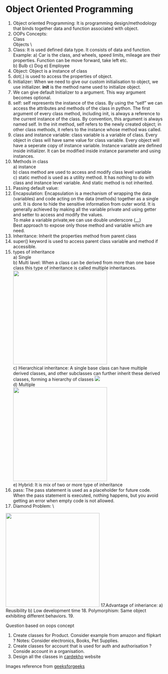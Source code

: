 # Object Oriented Programming

1. Object oriented Programming: It is programming design/methodology that binds together data and function associated 
 with object.
2. OOPs Concepts: \
    Class \
    Objects \
3. Class: It is used defined data type. It consists of data and function. 
   Example: a) Car is the class, and wheels, speed limits, mileage are their properties. Function can be move forward, take 
   left etc. \
   b) Bulb  c) Dog  e) Employee
4. Object: Object is a instance of class 
5. dot(.) is used to access the properties of object.
5. Initializer: When we need to give our custom initialisation to object, we use initializer. __init__ is the method name 
   used to initialize object. 
6. We can give default Initializer to a argument. This way argument becomes optional. 
7. self: self represents the instance of the class. By using the “self”  we can access the attributes and 
    methods of the class in python. The first argument of every class method, including init, is always 
    a reference to the current instance of the class.  By convention, this argument is always named self. 
    In the init method, self refers to the newly created object; in other class methods, 
    it refers to the instance whose method was called.
8. class and instance variable: class variable is a variable of class. Every object in class will have same value for class 
   variable. Every object will have a seperate copy of instance variable. Instance variable are defined inside initializer. 
   It can be modified  inside instance parameter and using instances. 
9. Methods in class \
   a) instance \
   b) class method are used to access and modify class level variable \
   c) static method is used as a utility method. It has nothing to do with class and instance level variable. And static method
     is not inherited. 
10. Passing default value: 
11. Encapsulation: Encapsulation is a mechanism of wrapping the data (variables) and code acting on the data (methods)
     together as a single unit. It is done to hide the sensitive information from outer world. It is generally achieved 
     by making all the variable private and using getter and setter to access and modify the values. \
     To make a variable private,we can use double underscore (__) \
     Best approach to expose only those method and variable which are need.
12. Inheritance: Inherit the properties method from parent class 
13. super() keyword is used to access parent class variable and method if accessible. 
14. types of inheritance \
    a) Single \
    b) Multi lavel: When a class can be derived from more than one base class this type of inheritance is called multiple inheritances. \
        <img height="300" src="https://media.geeksforgeeks.org/wp-content/uploads/20200108144705/Multilevel-inheritance1.png" width="300"/>\
    c) Hierarchical inheritance: A single base class can have multiple derived classes, and other subclasses can further inherit these derived classes, forming a hierarchy of classes ![](https://www.simplilearn.com/ice9/free_resources_article_thumb/Hierarchical_Inheritance_In_C_P_P_Chart.png) \
    d) Multiple \
       <img height="300" src="https://media.geeksforgeeks.org/wp-content/uploads/20191222084630/multipleinh.png" width="300"/> \
    e) Hybrid: It is mix of two or more type of inheritance
15. pass: The pass statement is used as a placeholder for future code. When the pass statement is executed, nothing happens, but you avoid getting an error when empty code is not allowed.
16. Diamond Problem: \
   <img height="300" src="https://media.geeksforgeeks.org/wp-content/uploads/20191222084637/Diamond1.png" width="300"/>
17.Advantage of inheriance: a) Reusibility b) Low development time 
18. Polymorphism: Same object exhibiting different behaviors. 
19. 


Question based on oops concept
1. Create classes for Product. Consider example from amazon and flipkart ? 
   Notes: Consider electronics, Books, Pet Supplies.  
2. Create classes for account that is used for auth and authorisation ? 
    Conside account in a organisation. 
3. Design all the classes in [cardekho](https://www.cardekho.com/jeep/grand-cherokee-l-2022) website 


Images reference from [geeksforgeeks](https://www.geeksforgeeks.org/types-of-inheritance-python/)
